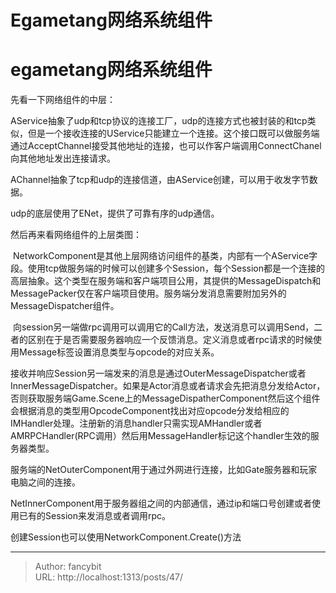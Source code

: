 # Egametang网络系统组件

<div class="header"><h1 class="single-title animate__animated animate__pulse animate__faster">egametang网络系统组件</h1></div>

<div class="content" id="content"><p>先看一下网络组件的中层：</p><!-- raw HTML omitted --><p>AService抽象了udp和tcp协议的连接工厂，udp的连接方式也被封装的和tcp类似，但是一个接收连接的UService只能建立一个连接。这个接口既可以做服务端通过AcceptChannel接受其他地址的连接，也可以作客户端调用ConnectChanel向其他地址发出连接请求。</p><p>AChannel抽象了tcp和udp的连接信道，由AService创建，可以用于收发字节数据。</p><p>udp的底层使用了ENet，提供了可靠有序的udp通信。</p><p></p><p>然后再来看网络组件的上层类图：</p><p><!-- raw HTML omitted --></p><p></p><p>&nbsp;NetworkComponent是其他上层网络访问组件的基类，内部有一个AService字段。使用tcp做服务端的时候可以创建多个Session，每个Session都是一个连接的高层抽象。这个类型在服务端和客户端项目公用，其提供的MessageDispatch和MessagePacker仅在客户端项目使用。服务端分发消息需要附加另外的MessageDispatcher组件。</p><p>&nbsp;向session另一端做rpc调用可以调用它的Call方法，发送消息可以调用Send，二者的区别在于是否需要服务器响应一个反馈消息。定义消息或者rpc请求的时候使用Message标签设置消息类型与opcode的对应关系。</p><p>接收并响应Session另一端发来的消息是通过OuterMessageDispatcher或者InnerMessageDispatcher。如果是Actor消息或者请求会先把消息分发给Actor，否则获取服务端Game.Scene上的MessageDispatherComponent然后这个组件会根据消息的类型用OpcodeComponent找出对应opcode分发给相应的IMHandler处理。注册新的消息handler只需实现AMHandler或者AMRPCHandler(RPC调用）然后用MessageHandler标记这个handler生效的服务器类型。</p><p>服务端的NetOuterComponent用于通过外网进行连接，比如Gate服务器和玩家电脑之间的连接。</p><p>NetInnerComponent用于服务器组之间的内部通信，通过ip和端口号创建或者使用已有的Session来发消息或者调用rpc。</p><p>创建Session也可以使用NetworkComponent.Create()方法</p><p></p><!-- raw HTML omitted --></div>



---

> Author: fancybit  
> URL: http://localhost:1313/posts/47/  

